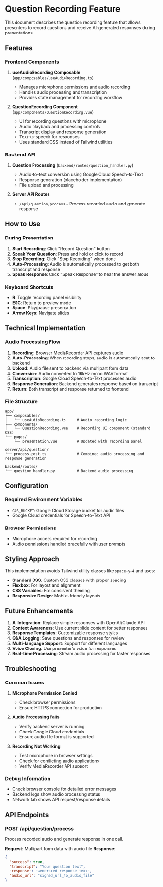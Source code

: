 # Question Recording Feature

This document describes the question recording feature that allows presenters to record questions and receive AI-generated responses during presentations.

## Features

### Frontend Components

1. **useAudioRecording Composable** (`app/composables/useAudioRecording.ts`)
   - Manages microphone permissions and audio recording
   - Handles audio processing and transcription
   - Provides state management for recording workflow

2. **QuestionRecording Component** (`app/components/QuestionRecording.vue`)
   - UI for recording questions with microphone
   - Audio playback and processing controls
   - Transcript display and response generation
   - Text-to-speech for responses
   - Uses standard CSS instead of Tailwind utilities

### Backend API

1. **Question Processing** (`backend/routes/question_handler.py`)
   - Audio-to-text conversion using Google Cloud Speech-to-Text
   - Response generation (placeholder implementation)
   - File upload and processing

2. **Server API Routes**
   - `/api/question/process` - Process recorded audio and generate response

## How to Use

### During Presentation

1. **Start Recording**: Click "Record Question" button
2. **Speak Your Question**: Press and hold or click to record
3. **Stop Recording**: Click "Stop Recording" when done
4. **Auto-Processing**: Audio is automatically processed to get both transcript and response
5. **Speak Response**: Click "Speak Response" to hear the answer aloud

### Keyboard Shortcuts

- **R**: Toggle recording panel visibility
- **ESC**: Return to preview mode
- **Space**: Play/pause presentation
- **Arrow Keys**: Navigate slides

## Technical Implementation

### Audio Processing Flow

1. **Recording**: Browser MediaRecorder API captures audio
2. **Auto-Processing**: When recording stops, audio is automatically sent to backend
3. **Upload**: Audio file sent to backend via multipart form data
4. **Conversion**: Audio converted to 16kHz mono WAV format
5. **Transcription**: Google Cloud Speech-to-Text processes audio
6. **Response Generation**: Backend generates response based on transcript
7. **Return**: Both transcript and response returned to frontend

### File Structure

```
app/
├── composables/
│   └── useAudioRecording.ts     # Audio recording logic
├── components/
│   └── QuestionRecording.vue    # Recording UI component (standard CSS)
└── pages/
    └── presentation.vue         # Updated with recording panel

server/api/question/
└── process.post.ts              # Combined audio processing and response generation

backend/routes/
└── question_handler.py          # Backend audio processing
```

## Configuration

### Required Environment Variables

- `GCS_BUCKET`: Google Cloud Storage bucket for audio files
- Google Cloud credentials for Speech-to-Text API

### Browser Permissions

- Microphone access required for recording
- Audio permissions handled gracefully with user prompts

## Styling Approach

This implementation avoids Tailwind utility classes like `space-y-4` and uses:

- **Standard CSS**: Custom CSS classes with proper spacing
- **Flexbox**: For layout and alignment
- **CSS Variables**: For consistent theming
- **Responsive Design**: Mobile-friendly layouts

## Future Enhancements

1. **AI Integration**: Replace simple responses with OpenAI/Claude API
2. **Context Awareness**: Use current slide content for better responses
3. **Response Templates**: Customizable response styles
4. **Q&A Logging**: Save questions and responses for review
5. **Multi-language Support**: Support for different languages
6. **Voice Cloning**: Use presenter's voice for responses
7. **Real-time Processing**: Stream audio processing for faster responses

## Troubleshooting

### Common Issues

1. **Microphone Permission Denied**
   - Check browser permissions
   - Ensure HTTPS connection for production

2. **Audio Processing Fails**
   - Verify backend server is running
   - Check Google Cloud credentials
   - Ensure audio file format is supported

3. **Recording Not Working**
   - Test microphone in browser settings
   - Check for conflicting audio applications
   - Verify MediaRecorder API support

### Debug Information

- Check browser console for detailed error messages
- Backend logs show audio processing status
- Network tab shows API request/response details

## API Endpoints

### POST /api/question/process
Process recorded audio and generate response in one call.

**Request**: Multipart form data with audio file
**Response**: 
```json
{
  "success": true,
  "transcript": "Your question text",
  "response": "Generated response text",
  "audio_url": "signed_url_to_audio_file"
}
```
